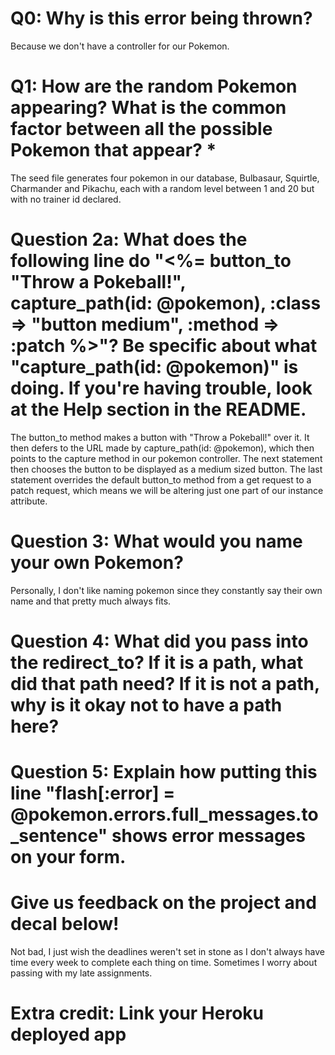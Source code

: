 # Q0: Why is this error being thrown?
Because we don't have a controller for our Pokemon.

# Q1: How are the random Pokemon appearing? What is the common factor between all the possible Pokemon that appear? *
The seed file generates four pokemon in our database, Bulbasaur, Squirtle, Charmander and Pikachu, each with a random level between 1 and 20 but with no trainer id declared.

# Question 2a: What does the following line do "<%= button_to "Throw a Pokeball!", capture_path(id: @pokemon), :class => "button medium", :method => :patch %>"? Be specific about what "capture_path(id: @pokemon)" is doing. If you're having trouble, look at the Help section in the README.

The button_to method makes a button with "Throw a Pokeball!" over it. It then defers to the URL made by capture_path(id: @pokemon), which then points to the capture method in our pokemon controller. The next statement then chooses the button to be displayed as a medium sized button. The last statement overrides the default button_to method from a get request to a patch request, which means we will be altering just one part of our instance attribute.

# Question 3: What would you name your own Pokemon?
Personally, I don't like naming pokemon since they constantly say their own name and that pretty much always fits.

# Question 4: What did you pass into the redirect_to? If it is a path, what did that path need? If it is not a path, why is it okay not to have a path here?

# Question 5: Explain how putting this line "flash[:error] = @pokemon.errors.full_messages.to_sentence" shows error messages on your form.

# Give us feedback on the project and decal below!
Not bad, I just wish the deadlines weren't set in stone as I don't always have time every week to complete each thing on time. Sometimes I worry about passing with my late assignments.
# Extra credit: Link your Heroku deployed app
